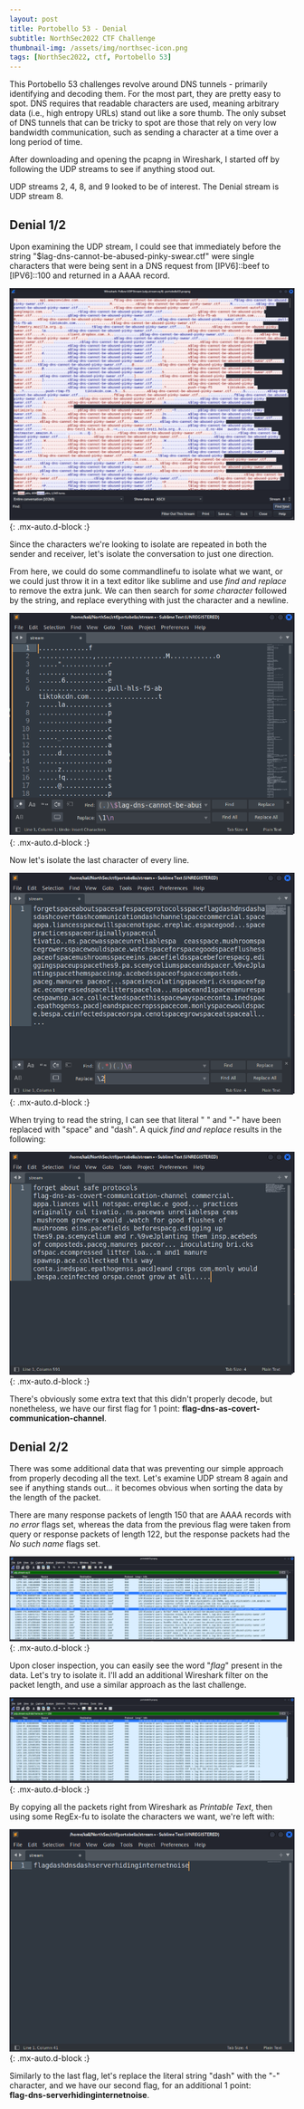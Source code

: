 ```yaml
---
layout: post
title: Portobello 53 - Denial
subtitle: NorthSec2022 CTF Challenge
thumbnail-img: /assets/img/northsec-icon.png
tags: [NorthSec2022, ctf, Portobello 53]
---
```


This Portobello 53 challenges revolve around DNS tunnels - primarily identifying and decoding them. For the most part, they are pretty easy to spot. DNS requires that readable characters are used, meaning arbitrary data (i.e., high entropy URLs) stand out like a sore thumb. 
The only subset of DNS tunnels that can be tricky to spot are those that rely on very low bandwidth communication, such as sending a character at a time over a long period of time. 

After downloading and opening the pcapng in Wireshark, I started off by following the UDP streams to see if anything stood out.

UDP streams 2, 4, 8, and 9 looked to be of interest. The Denial stream is UDP stream 8.

## Denial 1/2
Upon examining the UDP stream, I could see that immediately before the string "$lag-dns-cannot-be-abused-pinky-swear.ctf" were single characters that were being sent in a DNS request from \[IPV6\]::beef to \[IPV6\]::100 and returned in a AAAA record.

[![DNS stream 8](/assets/img/denial/denial1_1.png)](/assets/img/denial/denial1_1.png){: .mx-auto.d-block :}

Since the characters we're looking to isolate are repeated in both the sender and receiver, let's isolate the conversation to just one direction.

From here, we could do some commandlinefu to isolate what we want, or we could just throw it in a text editor like sublime and use *find and replace* to remove the extra junk. We can then search for *some character* followed by the string, and replace everything with just the character and a newline.

![After replacing string](/assets/img/denial/denial1_2.png){: .mx-auto.d-block :}

Now let's isolate the last character of every line.

![Final isolation](/assets/img/denial/denial1_3.png){: .mx-auto.d-block :}

When trying to read the string, I can see that literal " " and "-" have been replaced with "space" and "dash". A quick *find and replace* results in the following:

![Final isolation](/assets/img/denial/denial1_4.png){: .mx-auto.d-block :}

There's obviously some extra text that this didn't properly decode, but nonetheless, we have our first flag for 1 point: **flag-dns-as-covert-communication-channel**.

## Denial 2/2

There was some additional data that was preventing our simple approach from properly decoding all the text. Let's examine UDP stream 8 again and see if anything stands out... it becomes obvious when sorting the data by the length of the packet. 

There are many response packets of length 150 that are AAAA records with *no error* flags set, whereas the data from the previous flag were taken from query or response packets of length 122, but the response packets had the *No such name* flags set.

![DNS stream 8 sorted by packet length](/assets/img/denial/denial2_1.png){: .mx-auto.d-block :}

Upon closer inspection, you can easily see the word "*flag*" present in the data. Let's try to isolate it. I'll add an additional Wireshark filter on the packet length, and use a similar approach as the last challenge. 

![DNS stream 8 isolated by packet length](/assets/img/denial/denial2_2.png){: .mx-auto.d-block :}

By copying all the packets right from Wireshark as *Printable Text*, then using some RegEx-fu to isolate the characters we want, we're left with:

![isolated data](/assets/img/denial/denial2_3.png){: .mx-auto.d-block :}

Similarly to the last flag, let's replace the literal string "dash" with the "-" character, and we have our second flag, for an additional 1 point:  
**flag-dns-serverhidinginternetnoise**.
